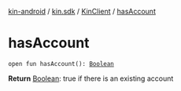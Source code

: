 [kin-android](../../index.md) / [kin.sdk](../index.md) / [KinClient](index.md) / [hasAccount](./has-account.md)

# hasAccount

`open fun hasAccount(): `[`Boolean`](https://kotlinlang.org/api/latest/jvm/stdlib/kotlin/-boolean/index.html)

**Return**
[Boolean](https://kotlinlang.org/api/latest/jvm/stdlib/kotlin/-boolean/index.html): true if there is an existing account

